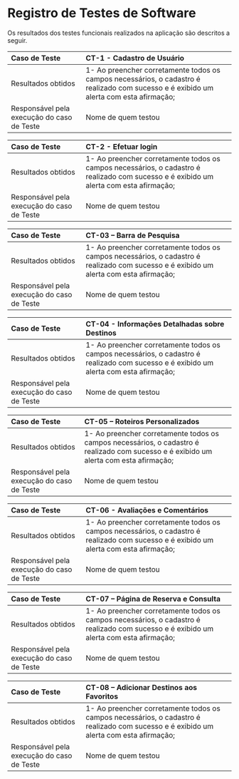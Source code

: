 # Registro de Testes de Software

Os resultados dos testes funcionais realizados na aplicação são descritos a seguir.

|Caso de Teste    | CT-1 - Cadastro de Usuário|
|:---|:---|
| Resultados obtidos | 1- Ao preencher corretamente todos os campos necessários,  o cadastro é realizado com sucesso e é exibido um alerta com esta afirmação;<br>
| Responsável pela execução do caso de Teste | Nome de quem testou  |

|Caso de Teste    | CT-2 - Efetuar login|
|:---|:---|
| Resultados obtidos | 1- Ao preencher corretamente todos os campos necessários,  o cadastro é realizado com sucesso e é exibido um alerta com esta afirmação;<br>
| Responsável pela execução do caso de Teste | Nome de quem testou  |

|Caso de Teste    | CT-03 – Barra de Pesquisa|
|:---|:---|
| Resultados obtidos | 1- Ao preencher corretamente todos os campos necessários,  o cadastro é realizado com sucesso e é exibido um alerta com esta afirmação;<br>
| Responsável pela execução do caso de Teste | Nome de quem testou  |

|Caso de Teste    | CT-04 - Informações Detalhadas sobre Destinos|
|:---|:---|
| Resultados obtidos | 1- Ao preencher corretamente todos os campos necessários,  o cadastro é realizado com sucesso e é exibido um alerta com esta afirmação;<br>
| Responsável pela execução do caso de Teste | Nome de quem testou  |

|Caso de Teste    | CT-05 – Roteiros Personalizados|
|:---|:---|
| Resultados obtidos | 1- Ao preencher corretamente todos os campos necessários,  o cadastro é realizado com sucesso e é exibido um alerta com esta afirmação;<br>
| Responsável pela execução do caso de Teste | Nome de quem testou  |

|Caso de Teste    | CT-06 - Avaliações e Comentários|
|:---|:---|
| Resultados obtidos | 1- Ao preencher corretamente todos os campos necessários,  o cadastro é realizado com sucesso e é exibido um alerta com esta afirmação;<br>
| Responsável pela execução do caso de Teste | Nome de quem testou  |

|Caso de Teste    | CT-07 – Página de Reserva e Consulta|
|:---|:---|
| Resultados obtidos | 1- Ao preencher corretamente todos os campos necessários,  o cadastro é realizado com sucesso e é exibido um alerta com esta afirmação;<br>
| Responsável pela execução do caso de Teste | Nome de quem testou  |


|Caso de Teste    | CT-08 – Adicionar Destinos aos Favoritos|
|:---|:---|
| Resultados obtidos | 1- Ao preencher corretamente todos os campos necessários,  o cadastro é realizado com sucesso e é exibido um alerta com esta afirmação;<br>
| Responsável pela execução do caso de Teste | Nome de quem testou  |
